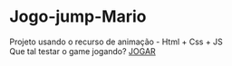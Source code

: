 # Jogo-jump-Mario
Projeto usando o recurso de animação - Html + Css + JS
<br>
Que tal testar o game jogando? <a href="https://jogo-jump-mario.vercel.app/"> JOGAR</a>
